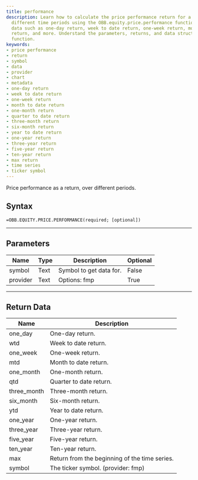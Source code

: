 ```yaml
---
title: performance
description: Learn how to calculate the price performance return for a symbol over
  different time periods using the OBB.equity.price.performance function. Retrieve
  data such as one-day return, week to date return, one-week return, month to date
  return, and more. Understand the parameters, returns, and data structure of the
  function.
keywords: 
- price performance
- return
- symbol
- data
- provider
- chart
- metadata
- one-day return
- week to date return
- one-week return
- month to date return
- one-month return
- quarter to date return
- three-month return
- six-month return
- year to date return
- one-year return
- three-year return
- five-year return
- ten-year return
- max return
- time series
- ticker symbol
---
```


<!-- markdownlint-disable MD041 -->

Price performance as a return, over different periods.

## Syntax

```excel wordwrap
=OBB.EQUITY.PRICE.PERFORMANCE(required; [optional])
```

---

## Parameters

| Name | Type | Description | Optional |
| ---- | ---- | ----------- | -------- |
| symbol | Text | Symbol to get data for. | False |
| provider | Text | Options: fmp | True |

---

## Return Data

| Name | Description |
| ---- | ----------- |
| one_day | One-day return.  |
| wtd | Week to date return.  |
| one_week | One-week return.  |
| mtd | Month to date return.  |
| one_month | One-month return.  |
| qtd | Quarter to date return.  |
| three_month | Three-month return.  |
| six_month | Six-month return.  |
| ytd | Year to date return.  |
| one_year | One-year return.  |
| three_year | Three-year return.  |
| five_year | Five-year return.  |
| ten_year | Ten-year return.  |
| max | Return from the beginning of the time series.  |
| symbol | The ticker symbol. (provider: fmp) |
